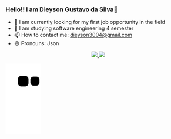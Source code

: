 ### Hello!! I am Dieyson Gustavo da Silva👋

- 🔭 I am currently looking for my first job opportunity in the field
- 🌱 I am studying software engineering 4 semester
- 📫 How to contact me: dieyson3004@gmail.com
- 😄 Pronouns: Json

<div align="center">
  <a href="https://github.com/D13YSON">
  <img height="180em" src="https://github-readme-stats.vercel.app/api?username=D13YSON&show_icons=true&theme=dark&include_all_commits=true&count_private=true"/>
  <img height="180em" src="https://github-readme-stats.vercel.app/api/top-langs/?username=D13YSON&layout=compact&langs_count=7&theme=dark"/>
</div>

![Snake animation](https://github.com/D13YSON/D13YSON/blob/output/github-contribution-grid-snake.svg)
